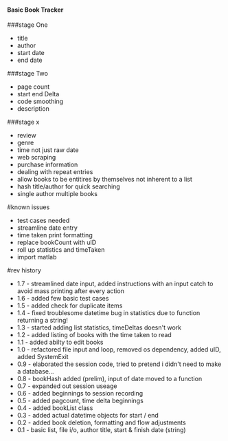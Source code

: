 #### Basic Book Tracker

###stage One
 - title
 - author
 - start date
 - end date

###stage Two
 - page count
 - start end Delta
 - code smoothing
 - description


###stage x
 - review
 - genre
 - time not just raw date
 - web scraping
 - purchase information
 - dealing with repeat entries
 - allow books to be entitires by themselves not inherent to a list
 - hash title/author for quick searching
 - single author multiple books

#known issues
 - test cases needed
 - streamline date entry
 - time taken print formatting
 - replace bookCount with uID
 - roll up statistics and timeTaken
 - import matlab


 #rev history
  - 1.7 - streamlined date input, added instructions with an input catch to avoid mass printing after every action
  - 1.6 - added few basic test cases
  - 1.5 - added check for duplicate items
  - 1.4 - fixed troublesome datetime bug in statistics due to function returning a string!
  - 1.3 - started adding list statistics, timeDeltas doesn't work
  - 1.2 - added listing of books with the time taken to read
  - 1.1 - added abilty to edit books
  - 1.0 - refactored file input and loop, removed os dependency, added uID, added SystemExit
  - 0.9 - elaborated the session code, tried to pretend i didn't need to make a database...
  - 0.8 - bookHash added (prelim), input of date moved to a function
  - 0.7 - expanded out session useage
  - 0.6 - added beginnings to session recording
  - 0.5 - added pagcount, time delta beginnings
  - 0.4 - added bookList class
  - 0.3 - added actual datetime objects for start / end
  - 0.2 - added book deletion, formatting and flow adjustments
  - 0.1 - basic list, file i/o, author title, start & finish date (string)



